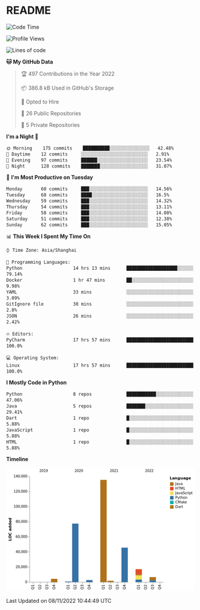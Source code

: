 # README

<!--START_SECTION:waka-->
![Code Time](http://img.shields.io/badge/Code%20Time-306%20hrs%2012%20mins-blue)

![Profile Views](http://img.shields.io/badge/Profile%20Views-0-blue)

![Lines of code](https://img.shields.io/badge/From%20Hello%20World%20I%27ve%20Written-291%20Thousand%20lines%20of%20code-blue)

**🐱 My GitHub Data** 

> 🏆 497 Contributions in the Year 2022
 > 
> 📦 386.8 kB Used in GitHub's Storage 
 > 
> 💼 Opted to Hire
 > 
> 📜 26 Public Repositories 
 > 
> 🔑 5 Private Repositories  
 > 
**I'm a Night 🦉** 

```text
🌞 Morning    175 commits    ██████████░░░░░░░░░░░░░░░   42.48% 
🌆 Daytime    12 commits     ░░░░░░░░░░░░░░░░░░░░░░░░░   2.91% 
🌃 Evening    97 commits     ██████░░░░░░░░░░░░░░░░░░░   23.54% 
🌙 Night      128 commits    ███████░░░░░░░░░░░░░░░░░░   31.07%

```
📅 **I'm Most Productive on Tuesday** 

```text
Monday       60 commits     ███░░░░░░░░░░░░░░░░░░░░░░   14.56% 
Tuesday      68 commits     ████░░░░░░░░░░░░░░░░░░░░░   16.5% 
Wednesday    59 commits     ███░░░░░░░░░░░░░░░░░░░░░░   14.32% 
Thursday     54 commits     ███░░░░░░░░░░░░░░░░░░░░░░   13.11% 
Friday       58 commits     ███░░░░░░░░░░░░░░░░░░░░░░   14.08% 
Saturday     51 commits     ███░░░░░░░░░░░░░░░░░░░░░░   12.38% 
Sunday       62 commits     ███░░░░░░░░░░░░░░░░░░░░░░   15.05%

```


📊 **This Week I Spent My Time On** 

```text
⌚︎ Time Zone: Asia/Shanghai

💬 Programming Languages: 
Python                   14 hrs 13 mins      ███████████████████░░░░░░   79.14% 
Docker                   1 hr 47 mins        ██░░░░░░░░░░░░░░░░░░░░░░░   9.98% 
YAML                     33 mins             ░░░░░░░░░░░░░░░░░░░░░░░░░   3.09% 
GitIgnore file           30 mins             ░░░░░░░░░░░░░░░░░░░░░░░░░   2.8% 
JSON                     26 mins             ░░░░░░░░░░░░░░░░░░░░░░░░░   2.42%

🔥 Editors: 
PyCharm                  17 hrs 57 mins      █████████████████████████   100.0%

💻 Operating System: 
Linux                    17 hrs 57 mins      █████████████████████████   100.0%

```

**I Mostly Code in Python** 

```text
Python                   8 repos             ███████████░░░░░░░░░░░░░░   47.06% 
Java                     5 repos             ███████░░░░░░░░░░░░░░░░░░   29.41% 
Dart                     1 repo              █░░░░░░░░░░░░░░░░░░░░░░░░   5.88% 
JavaScript               1 repo              █░░░░░░░░░░░░░░░░░░░░░░░░   5.88% 
HTML                     1 repo              █░░░░░░░░░░░░░░░░░░░░░░░░   5.88%

```


**Timeline**

![Chart not found](https://raw.githubusercontent.com/XeonHis/XeonHis/main/charts/bar_graph.png) 


 Last Updated on 08/11/2022 10:44:49 UTC
<!--END_SECTION:waka-->
